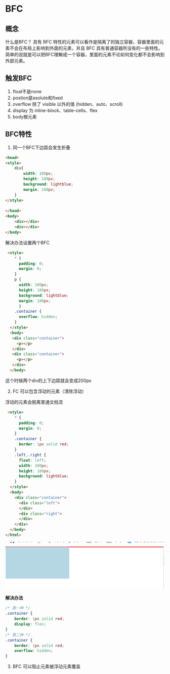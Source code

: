 # BFC

## 概念
什么是BFC？
具有 BFC 特性的元素可以看作是隔离了的独立容器，容器里面的元素不会在布局上影响到外面的元素，并且 BFC 具有普通容器所没有的一些特性。
简单的说就是可以把BFC理解成一个容器，里面的元素不论如何变化都不会影响到外部元素。

## 触发BFC
1. float不是none
2. postion是asolute和fixed
3. overflow 除了 visible 以外的值 (hidden、auto、scroll)
4. display 为 inline-block、table-cells、flex
5. body根元素

## BFC特性

1. 同一个BFC下边距会发生折叠
```html
<head>
<style>
    div{
        width: 100px;
        height: 100px;
        background: lightblue;
        margin: 100px;
    }
</style>

</head>
<body>
    <div></div>
    <div></div>
</body>
```

解决办法设置两个BFC
```html
 <style>
    * {
      padding: 0;
      margin: 0;
    }
    p {
      width: 100px;
      height: 100px;
      background: lightblue;
      margin: 100px;
      }
    .container {
      overflow: hidden;
    }
  </style>
  <body>
   <div class="container">
     <p></p>
   </div>
   <div class="container">
     <p></p>
   </div>
  </body>
```
这个时候两个div的上下边距就会变成200px

 2. FC 可以包含浮动的元素（清除浮动）

 浮动的元素会脱离普通文档流

```html
 <style>
    * {
      padding: 0;
      margin: 0;
    }
    .container {
      border: 1px solid red;
    }
    .left,.right {
      float: left;
      width: 100px;
      height: 100px;
      background: lightblue;
    }
  </style>
  <body>
    <div class="container">
      <div class="left">
      </div>
      <div class="right">
      </div>
    </div>
  </body>
</html>
```


![bfc2](./bfc2.png)

**解决办法**
```css
/* 第一种 */
.container {
    border: 1px solid red;
    display: flex; 
}
/* 第二种 */
.container {
    border: 1px solid red;
    overflow: hidden; 
}
```


 3. BFC 可以阻止元素被浮动元素覆盖